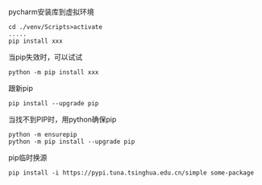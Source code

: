 pycharm安装库到虚拟环境

```
cd ./venv/Scripts>activate
.....
pip install xxx
```

当pip失效时，可以试试

```
python -m pip install xxx
```

跟新pip

```
pip install --upgrade pip
```

当找不到PIP时，用python确保pip

```
python -m ensurepip
python -m pip install --upgrade pip
```

pip临时换源

```
pip install -i https://pypi.tuna.tsinghua.edu.cn/simple some-package
```





